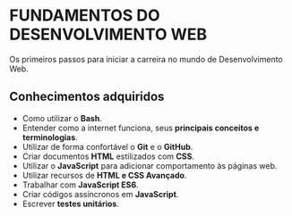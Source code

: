 # FUNDAMENTOS DO DESENVOLVIMENTO WEB

Os primeiros passos para iniciar a carreira no mundo de Desenvolvimento Web.

## Conhecimentos adquiridos

- Como utilizar o **Bash**.
- Entender como a internet funciona, seus **principais conceitos e terminologias**.
- Utilizar de forma confortável o **Git** e o **GitHub**.
- Criar documentos **HTML** estilizados com **CSS**.
- Utilizar o **JavaScript** para adicionar comportamento às páginas web.
- Utilizar recursos de **HTML e CSS Avançado**.
- Trabalhar com **JavaScript ES6**.
- Criar códigos assíncronos em **JavaScript**.
- Escrever **testes unitários**.
